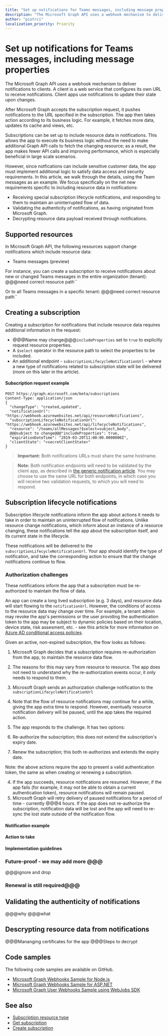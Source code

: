```yaml
---
title: "Set up notifications for Teams messages, including message properties"
description: "The Microsoft Graph API uses a webhook mechanism to deliver notifications to clients. Notifications can include resource properties. Apps need to implement additional code to handle the requirements related to resource data being included."
author: "piotrci"
localization_priority: Priority
---
```


# Set up notifications for Teams messages, including message properties

The Microsoft Graph API uses a webhook mechanism to deliver notifications to clients. A client is a web service that configures its own URL to receive notifications. Client apps use notifications to update their state upon changes.

After Microsoft Graph accepts the subscription request, it pushes notifications to the URL specified in the subscription. The app then takes action according to its business logic. For example, it fetches more data, updates its cache and views, etc.

Subscriptions can be set up to include resource data in notifications. This allows the app to execute its business logic without the need to make additional Graph API calls to fetch the changing resource; as a result, the app makes fewer API calls and improving performance, which is especially beneficial in large scale scenarios.

However, since notfications can include sensitive customer data, the app must implement additional logic to satisfy data access and security requirements. In this article, we walk through the details, using the Team messages as an example. We focus specifically on the net new requirements specific to including resource data in notifications:

- Receiving special subscription lifecycle notifications, and responding to them to maintain an uninterrupted flow of data.
- Validating the authenticity of notifications, as having originated from Microsoft Graph.
- Decrypting resource data payload received through notifications.

## Supported resources

In Microsoft Graph API, the following resources support change notifications which include resource data:

- Teams messages (preview)

For instance, you can create a subscription to receive notifications about new or changed Teams messages in the entire organization (tenant):
@@@need correct resource path``

Or to all Teams messages in a specific tenant:
@@@need correct resource path``

## Creating a subscription

Creating a subscription for notifications that include resource data requires additional information in the request:

- @@@Name may change@@@`includeProperties` set to `true` to explicitly request resource properties.
- A `$select` operator in the resource path to select the properties to be included.
- An additional endpoint - `subscriptionLifecycleNotificationUrl` - where a new type of notifications related to subscription state will be delivered (more on this later in the article).

#### Subscription request example

```http
POST https://graph.microsoft.com/beta/subscriptions
Content-Type: application/json
{
  "changeType": "created,updated",
  "notificationUrl": "https://webhook.azurewebsites.net/api/resourceNotifications",
  "subscriptionLifecycleNotificationUrl": "https://webhook.azurewebsites.net/api/lifecycleNotifications",
  "resource": "/teams/allMessages?$select=subject,body",
  @@@subject to change@@@"includeProperties": true,
  "expirationDateTime": "2019-03-20T11:00:00.0000000Z",
  "clientState": "<secretClientState>"
}
```
 
> **Important:** Both notifications URLs must share the same hostname. 

> **Note:** Both notification endpoints will need to be validated by the client app, as described in [the generic notification article](webhooks.md#managing-subscriptions).
You may choose to use the same URL for both endpoints, in which case you will receive two validation requests, to which you will need to respond.

## Subscription lifecycle notifications

Subscription lifecycle notifications inform the app about actions it needs to take in order to maintain an uninterrupted flow of notifications. Unlike  resource change notifications, which inform about an instance of a resource changing, these notifications tell the app about the subscription itself, and its current state in the lifecycle.

These notifications will be delivered to the `subscriptionLifecycleNotificationUrl`. Your app should identify the type of notification, and take the corresponding action to ensure that the change notifications continue to flow.

### Authorization challenges

These notifications inform the app that a subscription must be re-authorized to maintain the flow of data. 

An app can create a long lived subscription (e.g. 3 days), and resource data will start flowing to the `notificationUrl`. However, the conditions of access to the resource data may change over time. For example, a tenant admin may revoke the app's permissions or the user providing the authentication token to the app may be subject to dynamic policies based on their location, device state, risk assesment, etc. - see this article for more information on [Azure AD conditional access policies](https://docs.microsoft.com/en-us/azure/active-directory/conditional-access/overview).

Given an active, non-expired subscription, the flow looks as follows:

1. Microsoft Graph decides that a subscription requires re-authorization from the app, to maintain the resource data flow.
  1. The reasons for this may vary from resource to resource. The app does not need to understand why the re-authorization events occur, it only needs to respond to them.

2. Microsoft Graph sends an authorization challenge notification to the `subscriptionLifecycleNotificationUrl`
  1. Note that the flow of resource notifications may continue for a while, giving the app extra time to respond. However, eventually resource notification delivery will be paused, until the app takes the required action.

3. The app responds to the challenge. It has two options:
  1. Re-authorize the subscription; this does not extend the subscription's expiry date.
  2. Renew the subscription; this both re-authorizes and extends the expiry date.

  Note: the above actions require the app to present a valid authentication token, the same as when creating or renewing a subscription.

4. If the app succeeds, resource notifications are resumed. However, if the app fails (for example, it may not be able to obtain a current authentication token), resource notifications will remain paused.
  1. Microsoft Graph will retry delivery of paused notifications for a period of time - currently @@@4 hours. If the app does not re-authorize the subscription, notification data will be lost and the app will need to re-sync the lost state outside of the notification flow.

#### Notification example

#### Action to take

#### Implementation guidelines

### Future-proof - we may add more @@@
@@@ignore and drop

### Renewal is still required@@@

## Validating the authenticity of notifications
@@@why
@@@what

## Descrypting resource data from notifications
@@@Mananging certificates for the app
@@@Steps to decrypt




## Code samples

The following code samples are available on GitHub.

- [Microsoft Graph Webhooks Sample for Node.js](https://github.com/OfficeDev/Microsoft-Graph-Nodejs-Webhooks)
- [Microsoft Graph Webhooks Sample for ASP.NET](https://github.com/OfficeDev/Microsoft-Graph-ASPNET-Webhooks)
- [Microsoft Graph User Webhooks Sample using WebJobs SDK](https://github.com/microsoftgraph/webjobs-webhooks-sample)

## See also

- [Subscription resource type](/graph/api/resources/subscription?view=graph-rest-1.0)
- [Get subscription](/graph/api/subscription-get?view=graph-rest-1.0)
- [Create subscription](/graph/api/subscription-post-subscriptions?view=graph-rest-1.0)

[contact]: /graph/api/resources/contact?view=graph-rest-1.0
[conversation]: /graph/api/resources/conversation?view=graph-rest-1.0
[drive]: /graph/api/resources/drive?view=graph-rest-1.0
[event]: /graph/api/resources/event?view=graph-rest-1.0
[message]: /graph/api/resources/message?view=graph-rest-1.0
